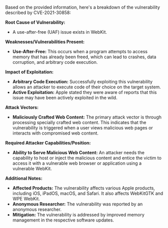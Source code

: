 Based on the provided information, here's a breakdown of the vulnerability described by CVE-2021-30858:

**Root Cause of Vulnerability:**
*   A use-after-free (UAF) issue exists in WebKit.

**Weaknesses/Vulnerabilities Present:**
*   **Use-After-Free:** This occurs when a program attempts to access memory that has already been freed, which can lead to crashes, data corruption, and arbitrary code execution.

**Impact of Exploitation:**
*   **Arbitrary Code Execution:** Successfully exploiting this vulnerability allows an attacker to execute code of their choice on the target system.
*   **Active Exploitation:** Apple stated they were aware of reports that this issue may have been actively exploited in the wild.

**Attack Vectors:**
*   **Maliciously Crafted Web Content:** The primary attack vector is through processing specially crafted web content. This indicates that the vulnerability is triggered when a user views malicious web pages or interacts with compromised web content.

**Required Attacker Capabilities/Position:**
*   **Ability to Serve Malicious Web Content:** An attacker needs the capability to host or inject the malicious content and entice the victim to access it with a vulnerable web browser or application using a vulnerable WebKit.

**Additional Notes:**
*   **Affected Products:** The vulnerability affects various Apple products, including iOS, iPadOS, macOS, and Safari. It also affects WebKitGTK and WPE WebKit.
*   **Anonymous Researcher:** The vulnerability was reported by an anonymous researcher.
*   **Mitigation:** The vulnerability is addressed by improved memory management in the respective software updates.